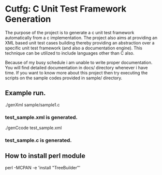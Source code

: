 Cutfg: C Unit Test Framework Generation
=========================================

The purpose of the project is to generate a c unit test framework automatically from a c implementation. The project also aims at providing an XML based unit test cases building thereby providing an abstraction over a specific unit test framework (and also a documentation engine). This technique can be utilized to include languages other than C also.

Because of my busy schedule i am unable to write proper documentation. You will find detailed documentation in docs/ directory whenever i have time.
If you want to know more about this project then try executing the scripts on the sample codes provided in sample/ directory.

Example run.
---------------
./genXml sample/sample1.c
### test_sample.xml is generated.
./genCcode test_sample.xml
### test_sample.c is generated.


How to install perl module
----------------------------------
perl -MCPAN -e 'install "TreeBuilder"'

